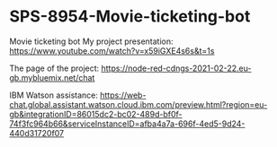 # SPS-8954-Movie-ticketing-bot
Movie ticketing bot
My project presentation: https://www.youtube.com/watch?v=x59iGXE4s6s&t=1s

The page of the project: https://node-red-cdngs-2021-02-22.eu-gb.mybluemix.net/chat

 IBM Watson assistance: https://web-chat.global.assistant.watson.cloud.ibm.com/preview.html?region=eu-gb&integrationID=86015dc2-bc02-489d-bf0f-74f3fc964b66&serviceInstanceID=afba4a7a-696f-4ed5-9d24-440d31720f07
